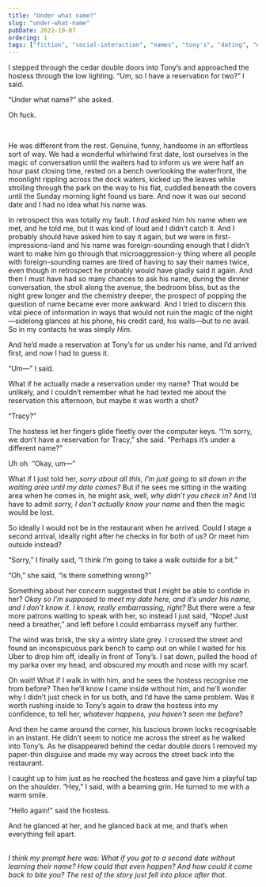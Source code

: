 ```yaml
---
title: "Under what name?"
slug: "under-what-name"
pubDate: 2022-10-07
ordering: 1
tags: ["fiction", "social-interaction", "names", "tony's", "dating", "embarrassment"]
---
```


<span class="small-caps">I stepped through the cedar double doors</span> into Tony’s and approached the hostess through the low lighting. “Um, so I have a reservation for two?” I said.

“Under what name?” she asked.

Oh fuck.

<br />

He was different from the rest. Genuine, funny, handsome in an effortless sort of way. We had a wonderful whirlwind first date, lost ourselves in the magic of conversation until the waiters had to inform us we were half an hour past closing time, rested on a bench overlooking the waterfront, the moonlight rippling across the dock waters, kicked up the leaves while strolling through the park on the way to his flat, cuddled beneath the covers until the Sunday morning light found us bare. And now it was our second date and I had no idea what his name was.

In retrospect this was totally my fault. I _had_ asked him his name when we met, and he told me, but it was kind of loud and I didn’t catch it. And I probably should have asked him to say it again, but we were in first-impressions-land and his name was foreign-sounding enough that I didn’t want to make him go through that microaggression-y thing where all people with foreign-sounding names are tired of having to say their names twice, even though in retrospect he probably would have gladly said it again. And then I must have had so many chances to ask his name, during the dinner conversation, the stroll along the avenue, the bedroom bliss, but as the night grew longer and the chemistry deeper, the prospect of popping the question of name became ever more awkward. And I tried to discern this vital piece of information in ways that would not ruin the magic of the night—sidelong glances at his phone, his credit card, his walls—but to no avail. So in my contacts he was simply _Him_.

And he’d made a reservation at Tony’s for us under his name, and I’d arrived first, and now I had to guess it.

“Um—” I said.

What if he actually made a reservation under my name? That would be unlikely, and I couldn’t remember what he had texted me about the reservation this afternoon, but maybe it was worth a shot?

“Tracy?”

The hostess let her fingers glide fleetly over the computer keys. “I’m sorry, we don’t have a reservation for Tracy,” she said. “Perhaps it’s under a different name?”

Uh oh. “Okay, um—”

What if I just told her, _sorry about all this, I’m just going to sit down in the waiting area until my date comes?_ But if he sees me sitting in the waiting area when he comes in, he might ask, well, _why didn’t you check in?_ And I’d have to admit _sorry, I don’t actually know your name_ and then the magic would be lost.

So ideally I would not be in the restaurant when he arrived. Could I stage a second arrival, ideally right after he checks in for both of us? Or meet him outside instead?

“Sorry,” I finally said, “I think I’m going to take a walk outside for a bit.”

“Oh,” she said, “is there something wrong?”

Something about her concern suggested that I might be able to confide in her? _Okay so I’m supposed to meet my date here, and it’s under his name, and I don’t know it. I know, really embarrassing, right?_ But there were a few more patrons waiting to speak with her, so instead I just said, “Nope! Just need a breather,” and left before I could embarrass myself any further.

The wind was brisk, the sky a wintry slate grey. I crossed the street and found an inconspicuous park bench to camp out on while I waited for his Uber to drop him off, ideally in front of Tony’s. I sat down, pulled the hood of my parka over my head, and obscured my mouth and nose with my scarf.

Oh wait! What if I walk in with him, and he sees the hostess recognise me from before? Then he’ll know I came inside without him, and he’ll wonder why I didn’t just check in for us both, and I’d have the same problem. Was it worth rushing inside to Tony’s again to draw the hostess into my confidence, to tell her, _whatever happens, you haven’t seen me before_?

And then he came around the corner, his luscious brown locks recognisable in an instant. He didn’t seem to notice me across the street as he walked into Tony’s. As he disappeared behind the cedar double doors I removed my paper-thin disguise and made my way across the street back into the restaurant.

I caught up to him just as he reached the hostess and gave him a playful tap on the shoulder. “Hey,” I said, with a beaming grin. He turned to me with a warm smile.

“Hello again!” said the hostess.

And he glanced at her, and he glanced back at me, and that’s when everything fell apart.

<br />

<div class="commentary">
<i>
I think my prompt here was: What if you got to a second date without learning their name? How could that even happen? And how could it come back to bite you? The rest of the story just fell into place after that.
</i>
</div>